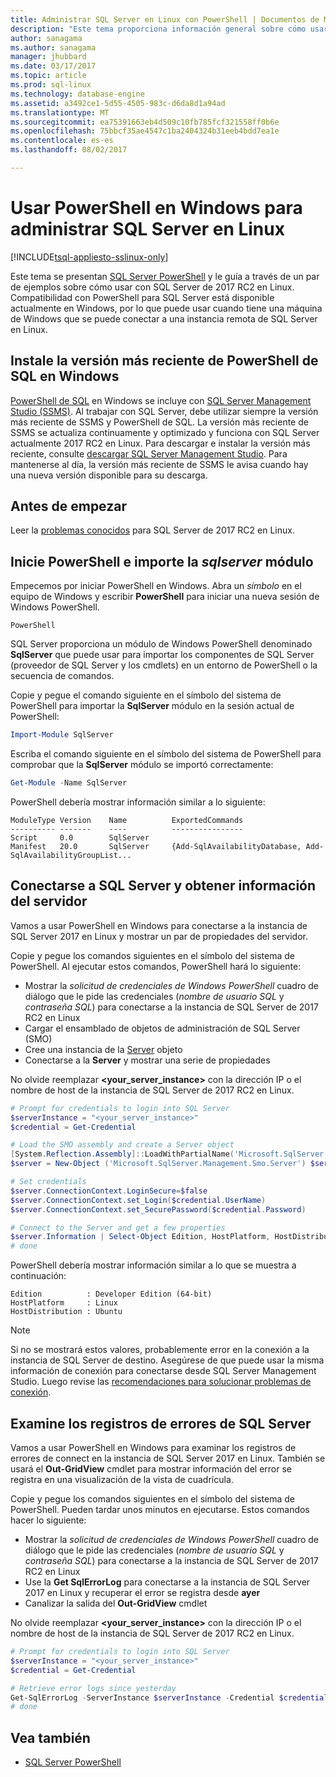 ```yaml
---
title: Administrar SQL Server en Linux con PowerShell | Documentos de Microsoft
description: "Este tema proporciona información general sobre cómo usar PowerShell en Windows con SQL Server en Linux."
author: sanagama
ms.author: sanagama
manager: jhubbard
ms.date: 03/17/2017
ms.topic: article
ms.prod: sql-linux
ms.technology: database-engine
ms.assetid: a3492ce1-5d55-4505-983c-d6da8d1a94ad
ms.translationtype: MT
ms.sourcegitcommit: ea75391663eb4d509c10fb785fcf321558ff0b6e
ms.openlocfilehash: 75bbcf35ae4547c1ba2404324b31eeb4bdd7ea1e
ms.contentlocale: es-es
ms.lasthandoff: 08/02/2017

---
```

# <a name="use-powershell-on-windows-to-manage-sql-server-on-linux"></a>Usar PowerShell en Windows para administrar SQL Server en Linux

[!INCLUDE[tsql-appliesto-sslinux-only](../../docs/includes/tsql-appliesto-sslinux-only.md)]

Este tema se presentan [SQL Server PowerShell](https://msdn.microsoft.com/en-us/library/mt740629.aspx) y le guía a través de un par de ejemplos sobre cómo usar con SQL Server de 2017 RC2 en Linux. Compatibilidad con PowerShell para SQL Server está disponible actualmente en Windows, por lo que puede usar cuando tiene una máquina de Windows que se puede conectar a una instancia remota de SQL Server en Linux.

## <a name="install-the-newest-version-of-sql-powershell-on-windows"></a>Instale la versión más reciente de PowerShell de SQL en Windows

[PowerShell de SQL](https://msdn.microsoft.com/en-us/library/mt740629.aspx) en Windows se incluye con [SQL Server Management Studio (SSMS)](https://msdn.microsoft.com/en-us/library/hh213248.aspx). Al trabajar con SQL Server, debe utilizar siempre la versión más reciente de SSMS y PowerShell de SQL. La versión más reciente de SSMS se actualiza continuamente y optimizado y funciona con SQL Server actualmente 2017 RC2 en Linux. Para descargar e instalar la versión más reciente, consulte [descargar SQL Server Management Studio](https://msdn.microsoft.com/library/mt238290.aspx). Para mantenerse al día, la versión más reciente de SSMS le avisa cuando hay una nueva versión disponible para su descarga. 

## <a name="before-you-begin"></a>Antes de empezar

Leer la [problemas conocidos](sql-server-linux-release-notes.md) para SQL Server de 2017 RC2 en Linux.

## <a name="launch-powershell-and-import-the-sqlserver-module"></a>Inicie PowerShell e importe la *sqlserver* módulo

Empecemos por iniciar PowerShell en Windows. Abra un *símbolo* en el equipo de Windows y escribir **PowerShell** para iniciar una nueva sesión de Windows PowerShell.

```
PowerShell
```

SQL Server proporciona un módulo de Windows PowerShell denominado **SqlServer** que puede usar para importar los componentes de SQL Server (proveedor de SQL Server y los cmdlets) en un entorno de PowerShell o la secuencia de comandos.

Copie y pegue el comando siguiente en el símbolo del sistema de PowerShell para importar la **SqlServer** módulo en la sesión actual de PowerShell:

```powershell
Import-Module SqlServer
```

Escriba el comando siguiente en el símbolo del sistema de PowerShell para comprobar que la **SqlServer** módulo se importó correctamente:

```powershell
Get-Module -Name SqlServer
```

PowerShell debería mostrar información similar a lo siguiente:

```
ModuleType Version    Name          ExportedCommands
---------- -------    ----          ----------------
Script     0.0        SqlServer
Manifest   20.0       SqlServer     {Add-SqlAvailabilityDatabase, Add-SqlAvailabilityGroupList...
```

## <a name="connect-to-sql-server-and-get-server-information"></a>Conectarse a SQL Server y obtener información del servidor

Vamos a usar PowerShell en Windows para conectarse a la instancia de SQL Server 2017 en Linux y mostrar un par de propiedades del servidor.

Copie y pegue los comandos siguientes en el símbolo del sistema de PowerShell. Al ejecutar estos comandos, PowerShell hará lo siguiente:
- Mostrar la *solicitud de credenciales de Windows PowerShell* cuadro de diálogo que le pide las credenciales (*nombre de usuario SQL* y *contraseña SQL*) para conectarse a la instancia de SQL Server de 2017 RC2 en Linux
- Cargar el ensamblado de objetos de administración de SQL Server (SMO)
- Cree una instancia de la [Server](https://msdn.microsoft.com/en-us/library/microsoft.sqlserver.management.smo.server.aspx) objeto
- Conectarse a la **Server** y mostrar una serie de propiedades

No olvide reemplazar  **\<your_server_instance\>**  con la dirección IP o el nombre de host de la instancia de SQL Server de 2017 RC2 en Linux.

```powershell
# Prompt for credentials to login into SQL Server
$serverInstance = "<your_server_instance>"
$credential = Get-Credential

# Load the SMO assembly and create a Server object
[System.Reflection.Assembly]::LoadWithPartialName('Microsoft.SqlServer.SMO') | out-null
$server = New-Object ('Microsoft.SqlServer.Management.Smo.Server') $serverInstance

# Set credentials
$server.ConnectionContext.LoginSecure=$false
$server.ConnectionContext.set_Login($credential.UserName)
$server.ConnectionContext.set_SecurePassword($credential.Password)

# Connect to the Server and get a few properties
$server.Information | Select-Object Edition, HostPlatform, HostDistribution | Format-List
# done
```

PowerShell debería mostrar información similar a lo que se muestra a continuación:

```
Edition          : Developer Edition (64-bit)
HostPlatform     : Linux
HostDistribution : Ubuntu
```
> [!NOTE]
> Si no se mostrará estos valores, probablemente error en la conexión a la instancia de SQL Server de destino. Asegúrese de que puede usar la misma información de conexión para conectarse desde SQL Server Management Studio. Luego revise las [recomendaciones para solucionar problemas de conexión](sql-server-linux-troubleshooting-guide.md#connection).

## <a name="examine-sql-server-error-logs"></a>Examine los registros de errores de SQL Server

Vamos a usar PowerShell en Windows para examinar los registros de errores de connect en la instancia de SQL Server 2017 en Linux. También se usará el **Out-GridView** cmdlet para mostrar información del error se registra en una visualización de la vista de cuadrícula.

Copie y pegue los comandos siguientes en el símbolo del sistema de PowerShell. Pueden tardar unos minutos en ejecutarse. Estos comandos hacer lo siguiente:
- Mostrar la *solicitud de credenciales de Windows PowerShell* cuadro de diálogo que le pide las credenciales (*nombre de usuario SQL* y *contraseña SQL*) para conectarse a la instancia de SQL Server de 2017 RC2 en Linux
- Use la **Get SqlErrorLog** para conectarse a la instancia de SQL Server 2017 en Linux y recuperar el error se registra desde **ayer**
- Canalizar la salida del **Out-GridView** cmdlet

No olvide reemplazar  **\<your_server_instance\>**  con la dirección IP o el nombre de host de la instancia de SQL Server de 2017 RC2 en Linux.

```powershell
# Prompt for credentials to login into SQL Server
$serverInstance = "<your_server_instance>"
$credential = Get-Credential

# Retrieve error logs since yesterday
Get-SqlErrorLog -ServerInstance $serverInstance -Credential $credential -Since Yesterday | Out-GridView
# done
```
## <a name="see-also"></a>Vea también
- [SQL Server PowerShell](https://msdn.microsoft.com/en-us/library/hh245198.aspx)

